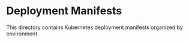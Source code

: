 # Deployment Manifests

This directory contains Kubernetes deployment manifests organized by environment.
